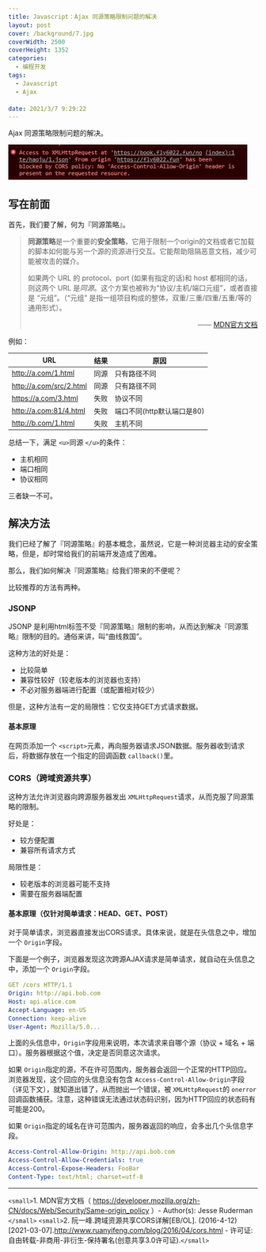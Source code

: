 ```yaml
---
title: Javascript：Ajax 同源策略限制问题的解决
layout: post
cover: /background/7.jpg
coverWidth: 2500
coverHeight: 1352
categories:
  - 编程开发
tags:
  - Javascript
  - Ajax

date: 2021/3/7 9:29:22
---
```

Ajax 同源策略限制问题的解决。

<!--more-->

![01](/images/posts/2021-03-07-01/01.jpg)

## 写在前面

首先，我们要了解，何为『同源策略』。

> **同源策略**是一个重要的**安全策略**，它用于限制一个origin的文档或者它加载的脚本如何能与另一个源的资源进行交互。它能帮助阻隔恶意文档，减少可能被攻击的媒介。
>
> 如果两个 URL 的 protocol、port (如果有指定的话)和 host 都相同的话，则这两个 URL 是*同源*。这个方案也被称为“协议/主机/端口元组”，或者直接是 “元组”。（“元组” 是指一组项目构成的整体，双重/三重/四重/五重/等的通用形式）。
>
> <p align="right">—— <a href="https://developer.mozilla.org/zh-CN/docs/Web/Security/Same-origin_policy" target="_blank">MDN官方文档</a></p>

例如：

| URL                     | 结果 | 原因                       |
| ----------------------- | ---- | -------------------------- |
| http://a.com/1.html     | 同源 | 只有路径不同               |
| http://a.com/src/2.html | 同源 | 只有路径不同               |
| https://a.com/3.html    | 失败 | 协议不同                   |
| http://a.com:81/4.html  | 失败 | 端口不同(http默认端口是80) |
| http://b.com/1.html     | 失败 | 主机不同                   |

总结一下，满足 `<u>`同源 `</u>`的条件：

- 主机相同
- 端口相同
- 协议相同

三者缺一不可。

## 解决方法

我们已经了解了『同源策略』的基本概念，虽然说，它是一种浏览器主动的安全策略，但是，却时常给我们的前端开发造成了困难。

那么，我们如何解决『同源策略』给我们带来的不便呢？

比较推荐的方法有两种。

### JSONP

JSONP 是利用html标签不受『同源策略』限制的影响，从而达到解决『同源策略』限制的目的。通俗来讲，叫“曲线救国”。

这种方法的好处是：

- 比较简单
- 兼容性较好（较老版本的浏览器也支持）
- 不必对服务器端进行配置（或配置相对较少）

但是，这种方法有一定的局限性：它仅支持GET方式请求数据。

#### 基本原理

在网页添加一个 ``<script>``元素，再向服务器请求JSON数据。服务器收到请求后，将数据存放在一个指定的回调函数 ``callback()``里。

### CORS（跨域资源共享）

这种方法允许浏览器向跨源服务器发出 ``XMLHttpRequest``请求，从而克服了同源策略的限制。

好处是：

- 较方便配置
- 兼容所有请求方式

局限性是：

- 较老版本的浏览器可能不支持
- 需要在服务器端配置

#### 基本原理（仅针对简单请求：HEAD、GET、POST）

对于简单请求，浏览器直接发出CORS请求。具体来说，就是在头信息之中，增加一个 ``Origin``字段。

下面是一个例子，浏览器发现这次跨源AJAX请求是简单请求，就自动在头信息之中，添加一个 ``Origin``字段。

```yaml
GET /cors HTTP/1.1
Origin: http://api.bob.com
Host: api.alice.com
Accept-Language: en-US
Connection: keep-alive
User-Agent: Mozilla/5.0...
```

上面的头信息中，``Origin``字段用来说明，本次请求来自哪个源（协议 + 域名 + 端口）。服务器根据这个值，决定是否同意这次请求。

如果 ``Origin``指定的源，不在许可范围内，服务器会返回一个正常的HTTP回应。浏览器发现，这个回应的头信息没有包含 ``Access-Control-Allow-Origin``字段（详见下文），就知道出错了，从而抛出一个错误，被 ``XMLHttpRequest``的 ``onerror``回调函数捕获。注意，这种错误无法通过状态码识别，因为HTTP回应的状态码有可能是200。

如果 ``Origin``指定的域名在许可范围内，服务器返回的响应，会多出几个头信息字段。

```yaml
Access-Control-Allow-Origin: http://api.bob.com
Access-Control-Allow-Credentials: true
Access-Control-Expose-Headers: FooBar
Content-Type: text/html; charset=utf-8
```

<hr>

`<small>`1. MDN官方文档（ https://developer.mozilla.org/zh-CN/docs/Web/Security/Same-origin_policy ）- Author(s): Jesse Ruderman `</small>`
`<small>`2. 阮一峰.跨域资源共享CORS详解[EB/OL]. (2016-4-12)[2021-03-07].http://www.ruanyifeng.com/blog/2016/04/cors.html - 许可证:自由转载-非商用-非衍生-保持署名(创意共享3.0许可证).`</small>`
